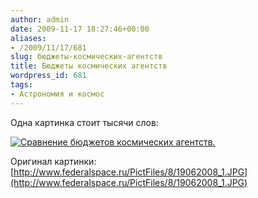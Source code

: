 ```yaml
---
author: admin
date: 2009-11-17 18:27:46+00:00
aliases:
- /2009/11/17/681
slug: бюджеты-космических-агентств
title: Бюджеты космических агентств
wordpress_id: 681
tags:
- Астрономия и космос
---
```


Одна картинка стоит тысячи слов:

[![Сравнение бюджетов космических агентств.](/2009/11/space_budgets1.jpg)](/2009/11/space_budgets1.jpg)

Оригинал картинки: [http://www.federalspace.ru/PictFiles/8/19062008_1.JPG](http://www.federalspace.ru/PictFiles/8/19062008_1.JPG)
